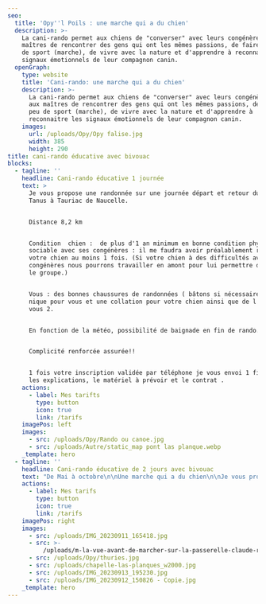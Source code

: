 ```yaml
---
seo:
  title: 'Opy''l Poils : une marche qui a du chien'
  description: >-
    La cani-rando permet aux chiens de "converser" avec leurs congénères et aux
    maîtres de rencontrer des gens qui ont les mêmes passions, de faire un peu
    de sport (marche), de vivre avec la nature et d'apprendre à reconnaitre les
    signaux émotionnels de leur compagnon canin.
  openGraph:
    type: website
    title: 'Cani-rando: une marche qui a du chien'
    description: >-
      La cani-rando permet aux chiens de "converser" avec leurs congénères et
      aux maîtres de rencontrer des gens qui ont les mêmes passions, de faire un
      peu de sport (marche), de vivre avec la nature et d'apprendre à
      reconnaitre les signaux émotionnels de leur compagnon canin.
    images:
      url: /uploads/Opy/Opy falise.jpg
      width: 385
      height: 290
title: cani-rando éducative avec bivouac
blocks:
  - tagline: ''
    headline: Cani-rando éducative 1 journée
    text: >
      Je vous propose une randonnée sur une journée départ et retour du pont de
      Tanus à Tauriac de Naucelle.


      Distance 8,2 km


      Condition  chien :  de plus d'1 an minimum en bonne condition physique ,
      sociable avec ses congénères : il me faudra avoir préalablement rencontré
      votre chien au moins 1 fois. (Si votre chien à des difficultés avec ses
      congénères nous pourrons travailler en amont pour lui permettre d'intégrer
      le groupe.)


      Vous : des bonnes chaussures de randonnées ( bâtons si nécessaire) 1 pique
      nique pour vous et une collation pour votre chien ainsi que de l eau pour
      vous 2.


      En fonction de la météo, possibilité de baignade en fin de rando.


      Complicité renforcée assurée!!


      1 fois votre inscription validée par téléphone je vous envoi 1 fiche avec
      les explications, le matériel à prévoir et le contrat .
    actions:
      - label: Mes tarifts
        type: button
        icon: true
        link: /tarifs
    imagePos: left
    images:
      - src: /uploads/Opy/Rando ou canoe.jpg
      - src: /uploads/Autre/static_map pont las planque.webp
    _template: hero
  - tagline: ''
    headline: Cani-rando éducative de 2 jours avec bivouac
    text: "De Mai à octobre\n\nUne marche qui a du chien\n\nJe vous propose une randonnée\nde\_2 jours\_: départ et retour du pont de Tanus.\n\nEnviron 20 km (10km par jour)\navec un dénivelé de 1250m positif et négatif.\n\nCondition  chien :  de plus d'1 an minimum en bonne condition physique , sociable avec ses congénères : il me faudra avoir préalablement rencontré votre chien au moins 1 fois. (Si votre chien à des difficultés avec ses congénères nous pourrons travailler en amont pour lui permettre d'intégrer le groupe.)\n\nCette randonnée longe les bords sauvages du Viaur avec des paysages magnifiques des vues incroyables dans cette zone Natura 2000 avec une possibilité de visiter la chapelle las planques et les vestiges du château de Thuries.\n\nComme nous sommes dans le Ségala (les 100 vallées) il y aura du dénivelé ainsi que des passages étroit (en bord de falaise).\n\nCette randonnée s’effectuera en groupe de 3 à 6 binômes maître/chien.\n\nCela va permettre à votre chien de faire des rencontres de congénères et d’humains et à vous d’échanger avec d’autres personnes qui ont la même passion ainsi que\nde faire du sport en pleine nature.\n\nPendant la randonnée nous allons travailler sur l’éducation de votre toutou mais également y associer des conseils pratiques et théoriques sur l’éducation et le comportement, vous allez également en apprendre plus sur les signaux d’apaisements\nde votre chien.\n\nToute question ou problématique pourra être abordée et ou travaillées sur la rando car nous allons croiser d’autres chiens et humains ainsi que des situations ou votre chien devra vous faire confiance et vice versa.\n\nCette aventure vous garantit de renforcer votre\ncomplicité maître/chien.\n\n1 fois votre inscription validée par téléphone je vous envoi 1 fiche avec les explications, le matériel à prévoir et le contrat .![](</uploads/vallee du viaur.jpg>)\n"
    actions:
      - label: Mes tarifs
        type: button
        icon: true
        link: /tarifs
    imagePos: right
    images:
      - src: /uploads/IMG_20230911_165418.jpg
      - src: >-
          /uploads/m-la-vue-avant-de-marcher-sur-la-passerelle-claude-riveno-visorando-95611.jpg
      - src: /uploads/Opy/thuries.jpg
      - src: /uploads/chapelle-las-planques_w2000.jpg
      - src: /uploads/IMG_20230913_195230.jpg
      - src: /uploads/IMG_20230912_150826 - Copie.jpg
    _template: hero
---
```


